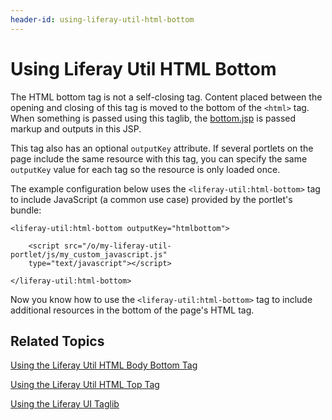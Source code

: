 ```yaml
---
header-id: using-liferay-util-html-bottom
---
```


# Using Liferay Util HTML Bottom

The HTML bottom tag is not a self-closing tag. Content placed between the 
opening and closing of this tag is moved to the bottom of the `<html>` tag. When 
something is passed using this taglib, the 
[bottom.jsp](https://github.com/liferay/liferay-portal/blob/master/portal-web/docroot/html/common/themes/bottom.jsp#L53-L59) 
is passed markup and outputs in this JSP. 

This tag also has an optional `outputKey` attribute. If several portlets 
on the page include the same resource with this tag, you can specify the same 
`outputKey` value for each tag so the resource is only loaded once. 

The example configuration below uses the `<liferay-util:html-bottom>` tag to 
include JavaScript (a common use case) provided by the portlet's bundle:
    
    <liferay-util:html-bottom outputKey="htmlbottom">

        <script src="/o/my-liferay-util-portlet/js/my_custom_javascript.js" 
        type="text/javascript"></script>

    </liferay-util:html-bottom>

Now you know how to use the `<liferay-util:html-bottom>` tag to include 
additional resources in the bottom of the page's HTML tag. 

## Related Topics

[Using the Liferay Util HTML Body Bottom Tag](/docs/7-1/tutorials/-/knowledge_base/t/using-liferay-util-body-bottom)

[Using the Liferay Util HTML Top Tag](/docs/7-1/tutorials/-/knowledge_base/t/using-liferay-util-html-top)

[Using the Liferay UI Taglib](/docs/7-1/tutorials/-/knowledge_base/t/using-the-liferay-ui-taglib-in-your-portlets)

